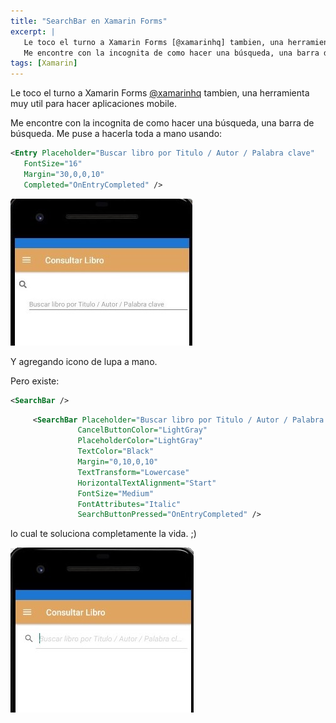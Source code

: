 ```yaml
---
title: "SearchBar en Xamarin Forms"
excerpt: |
   Le toco el turno a Xamarin Forms [@xamarinhq] tambien, una herramienta muy util para hacer aplicaciones mobile.  
   Me encontre con la incognita de como hacer una búsqueda, una barra de búsqueda.
tags: [Xamarin]
---
```


Le toco el turno a Xamarin Forms [@xamarinhq](https://twitter.com/xamarinhq) tambien, una herramienta muy util para hacer aplicaciones mobile.  

Me encontre con la incognita de como hacer una búsqueda, una barra de búsqueda.  Me puse a hacerla toda a mano usando:

```xml
<Entry Placeholder="Buscar libro por Titulo / Autor / Palabra clave" 
   FontSize="16"
   Margin="30,0,0,10"
   Completed="OnEntryCompleted" />
```
![Entry](/assets/img/xamarin1.jpeg)

Y agregando icono de lupa a mano.



Pero existe: 

 ```xml
<SearchBar />
 ```


```xml
     <SearchBar Placeholder="Buscar libro por Titulo / Autor / Palabra clave" 
               CancelButtonColor="LightGray"
               PlaceholderColor="LightGray"
               TextColor="Black"
               Margin="0,10,0,10"
               TextTransform="Lowercase"
               HorizontalTextAlignment="Start"
               FontSize="Medium"
               FontAttributes="Italic"
               SearchButtonPressed="OnEntryCompleted" />
```

lo cual te soluciona completamente la vida. ;)

![SearchBar](/assets/img/xamarin2.jpeg)






